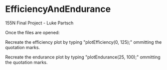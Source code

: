 # EfficiencyAndEndurance
155N Final Project - Luke Partsch


Once the files are opened:


Recreate the efficiency plot by typing "plotEfficiency(0, 125);" ommitting the quotation marks.

Recreate the endurance plot by typing "plotEndurance(25, 100);" ommitting the quotation marks.
